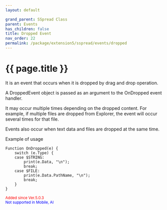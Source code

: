 ```yaml
---
layout: default

grand_parent: SSpread Class
parent: Events
has_children: false
title: Dropped Event
nav_order: 22
permalink: /package/extension5/sspread/events/dropped
---
```

# {{ page.title }}

It is an event that occurs when it is dropped by drag and drop operation.

A DroppedEvent object is passed as an argument to the OnDropped event handler.

It may occur multiple times depending on the dropped content. For example, if multiple files are dropped from Explorer, the event will occur several times for that file.

Events also occur when text data and files are dropped at the same time.

Example of usage<br>
```
Function OnDropped(e) {
    switch (e.Type) {
    case $STRING:
        print(e.Data, "\n");
        break;
    case $FILE:
        print(e.Data.PathName, "\n");
        break;
    }
}
```

<small><span style="color:red">Added since Ver.5.0.3</span></small>
<br><small><span style="color:blue">Not supported in Mobile, AI</span></small>  